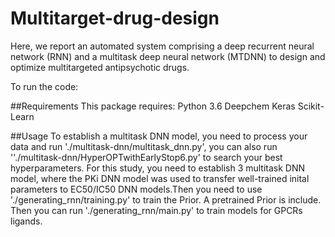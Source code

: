 # Multitarget-drug-design
Here, we report an automated system comprising a deep recurrent neural network (RNN) 
and a multitask deep neural network (MTDNN) to design and optimize multitargeted antipsychotic drugs. 


To run the code:


##Requirements
This package requires:
Python 3.6
Deepchem
Keras
Scikit-Learn

##Usage
To establish a multitask DNN model, you need to process your data and run './multitask-dnn/multitask_dnn.py', 
you can also run ''./multitask-dnn/HyperOPTwithEarlyStop6.py'
to search your best hyperparameters.
For this study, you need to establish 3 multitask DNN model, 
where the PKi DNN model was used to transfer well-trained inital parameters to EC50/IC50
DNN models.Then you need to use './generating_rnn/training.py' to train the Prior.
A pretrained Prior is include. Then you can run './generating_rnn/main.py' to 
train models for GPCRs ligands.
